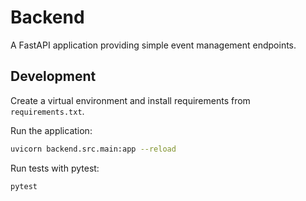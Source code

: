 # Backend

A FastAPI application providing simple event management endpoints.

## Development

Create a virtual environment and install requirements from `requirements.txt`.

Run the application:

```bash
uvicorn backend.src.main:app --reload
```

Run tests with pytest:

```bash
pytest
```
